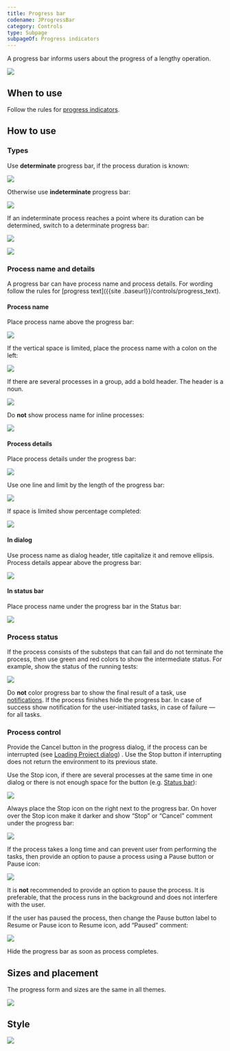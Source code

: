 ```yaml
---
title: Progress bar
codename: JProgressBar
category: Controls
type: Subpage
subpageOf: Progress indicators
---
```


A progress bar informs users about the progress of a lengthy operation.

![]({{site.baseurl}}/images/progress_bar/determinate_example.png)

## When to use

Follow the rules for [progress indicators]({{site.baseurl}}/controls/progress_indicators).


## How to use

### Types

Use **determinate** progress bar, if the process duration is known:

![]({{site.baseurl}}/images/progress_bar/determinate_example.png)

Otherwise use **indeterminate** progress bar:

![]({{site.baseurl}}/images/progress_bar/indeterminate_example.png)

If an indeterminate process reaches a point where its duration can be determined, switch to a determinate progress bar:

![]({{site.baseurl}}/images/progress_bar/progress_bar_indeterminate.png)

![]({{site.baseurl}}/images/progress_bar/progress_bar_determinate.png)


### Process name and details

A progress bar can have process name and process details. For wording follow the rules for [progress text]({{site
.baseurl}}/controls/progress_text).

#### Process name

Place process name above the progress bar:

![]({{site.baseurl}}/images/progress_bar/label_above.png)

If the vertical space is limited, place the process name with a colon on the left:

![]({{site.baseurl}}/images/progress_bar/label_left.png)

If there are several processes in a group, add a bold header. The header is a noun.

![]({{site.baseurl}}/images/progress_bar/several_progresses.png)

Do **not** show process name for inline processes:

![]({{site.baseurl}}/images/progress_bar/tool_window.png)


#### Process details

Place process details under the progress bar:

![]({{site.baseurl}}/images/progress_bar/comment.png)

Use one line and limit by the length of the progress bar:

![]({{site.baseurl}}/images/progress_bar/comment_long.png)

If space is limited show percentage completed:

![]({{site.baseurl}}/images/progress_bar/horizontaly.png)


#### In dialog

Use process name as dialog header, title capitalize it and remove ellipsis. Process details appear above the progress bar:

![]({{site.baseurl}}/images/progress_bar/dialog.png)

#### In status bar

Place process name under the progress bar in the Status bar:

![]({{site.baseurl}}/images/progress_bar/status_bar.png)




### Process status

If the process consists of the substeps that can fail and do not terminate the process, then use green and red colors to show the intermediate status. For example, show the status of the running tests:

![]({{site.baseurl}}/images/progress_bar/progress_color.png)

Do **not** color progress bar to show the final result of a task, use [notifications]({{site.baseurl}}/principles/notifications/). If the process finishes hide the progress bar. In case of success show notification for the user-initiated tasks, in case of failure — for all tasks.


### Process control

Provide the Cancel button in the progress dialog, if the process can be interrupted (see [Loading Project dialog]({{site.baseurl}}/controls/progress_bar/#in-dialog))
. Use the Stop button if interrupting does not return the environment to its previous state.

Use the Stop icon, if there are several processes at the same time in one dialog or there is not enough space for the
 button (e.g. [Status bar]({{site.baseurl}}/controls/progress_bar/#in-status-bar)):

![]({{site.baseurl}}/images/progress_bar/tasks_dialog.png)

Always place the Stop icon on the right next to the progress bar. On hover over the Stop icon make it darker and show “Stop” or “Cancel” comment under the progress bar:

![]({{site.baseurl}}/images/progress_bar/hover_stop_icon.png)

If the process takes a long time and can prevent user from performing the tasks, then provide an option to pause a process using a Pause button or Pause icon:

![]({{site.baseurl}}/images/progress_bar/pause.png)

It is **not** recommended to provide an option to pause the process. It is preferable, that the process runs in the background and does not interfere with the user.

If the user has paused the process, then change the Pause button label to Resume or Pause icon to Resume icon, add “Paused” comment:

![]({{site.baseurl}}/images/progress_bar/resume.png)

Hide the progress bar as soon as process completes.


## Sizes and placement

The progress form and sizes are the same in all themes.

![]({{site.baseurl}}/images/progress_bar/sizes.png)


## Style

<!-- Progress bar label font size is default, progress step and substep font size is 2 pt smaller for Mac OS themes and default for Windows and Linux themes. Progress label and step color are default, substep color — <span style="color:#787878">#787878</span>. -->

![]({{site.baseurl}}/images/progress_bar/colors.png)




